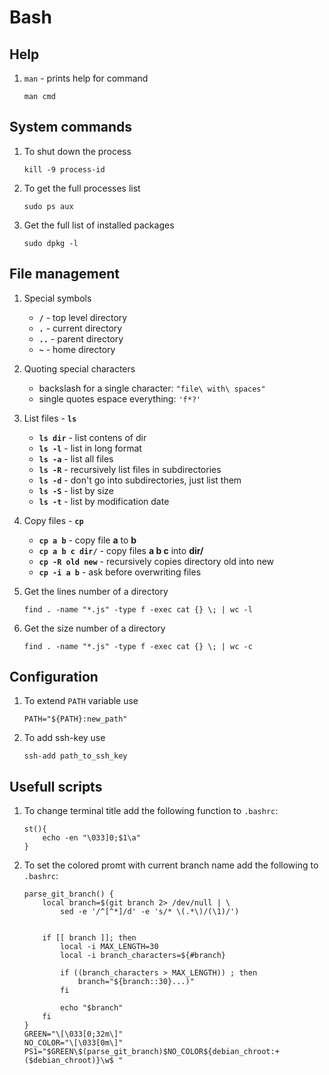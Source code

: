 # Bash

## Help

1. `man` - prints help for command

    ```
    man cmd
    ```

## System commands

1. To shut down the process

    ```shell
    kill -9 process-id
    ```

1. To get the full processes list

    ```shell
    sudo ps aux
    ```

1. Get the full list of installed packages

    ```shell
    sudo dpkg -l
    ```

## File management

1. Special symbols
    * **`/`** - top level directory
    * **`.`** - current directory
    * **`..`** - parent directory
    * **`~`** - home directory

2. Quoting special characters
    * backslash for a single character: `"file\ with\ spaces"`
    * single quotes espace everything: `'f*?'`

3. List files - **`ls`**
    * **`ls dir`** - list contens of dir
    * **`ls -l`** - list in long format
    * **`ls -a`** - list all files
    * **`ls -R`** - recursively list files in subdirectories
    * **`ls -d`** - don't go into subdirectories, just list them
    * **`ls -S`** - list by size
    * **`ls -t`** - list by modification date

4. Copy files - **`cp`**
    * **`cp a b`** - copy file **a** to **b**
    * **`cp a b c dir/`** - copy files **a b c** into **dir/**
    * **`cp -R old new`** - recursively copies directory old into new
    * **`cp -i a b`** - ask before overwriting files

5. Get the lines number of a directory

    ```
    find . -name "*.js" -type f -exec cat {} \; | wc -l
    ```

6. Get the size number of a directory

    ```
    find . -name "*.js" -type f -exec cat {} \; | wc -c
    ```

## Configuration

1. To extend `PATH` variable use

    ```shell
    PATH="${PATH}:new_path"
    ```

2. To add ssh-key use

    ```shell
    ssh-add path_to_ssh_key
    ```

## Usefull scripts

1. To change terminal title add the following function to `.bashrc`:

    ```shell
    st(){
        echo -en "\033]0;$1\a"
    }
    ```

2. To set the colored promt with current branch name add the following to `.bashrc`:

    ```shell
    parse_git_branch() {
        local branch=$(git branch 2> /dev/null | \
            sed -e '/^[^*]/d' -e 's/* \(.*\)/(\1)/')


        if [[ branch ]]; then
            local -i MAX_LENGTH=30
            local -i branch_characters=${#branch}

            if ((branch_characters > MAX_LENGTH)) ; then
                branch="${branch::30}...)"
            fi

            echo "$branch"
        fi
    }
    GREEN="\[\033[0;32m\]"
    NO_COLOR="\[\033[0m\]"
    PS1="$GREEN\$(parse_git_branch)$NO_COLOR${debian_chroot:+($debian_chroot)}\w$ "
    ```

